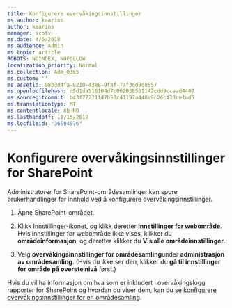 ```yaml
---
title: Konfigurere overvåkingsinnstillinger
ms.author: kaarins
author: kaarins
manager: scotv
ms.date: 4/5/2018
ms.audience: Admin
ms.topic: article
ROBOTS: NOINDEX, NOFOLLOW
localization_priority: Normal
ms.collection: Adm_O365
ms.custom: ''
ms.assetid: 98b3d4fa-9210-43e8-9faf-7af3dd9d8557
ms.openlocfilehash: d5d1da516104d7c062038551142cdd9ccaad4407
ms.sourcegitcommit: b43f77221f47b50c41197a448a9c26c423ce1ad5
ms.translationtype: MT
ms.contentlocale: nb-NO
ms.lasthandoff: 11/15/2019
ms.locfileid: "36504976"
---
```

# <a name="configure-sharepoint-audit-settings"></a>Konfigurere overvåkingsinnstillinger for SharePoint

Administratorer for SharePoint-områdesamlinger kan spore brukerhandlinger for innhold ved å konfigurere overvåkingsinnstillinger.
  
1. Åpne SharePoint-området.
    
2. Klikk Innstillinger-ikonet, og klikk deretter **Innstillinger for webområde**. Hvis innstillinger for webområde ikke vises, klikker du **områdeinformasjon**, og deretter klikker du **Vis alle områdeinnstillinger**.
    
3. Velg **overvåkingsinnstillinger for områdesamling**under **administrasjon av områdesamling**. (Hvis du ikke ser den, klikker du **gå til innstillinger for område på øverste nivå** først.) 
    
Hvis du vil ha informasjon om hva som er inkludert i overvåkingslogg rapporter for SharePoint og hvordan du viser dem, kan du se [konfigurere overvåkingsinnstillinger for en områdesamling](https://go.microsoft.com/fwlink/?linkid=404050).
  


